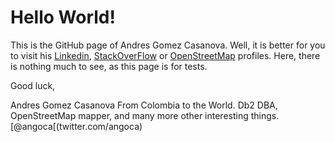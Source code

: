 # Hello World!

This is the GitHub page of Andres Gomez Casanova.
Well, it is better for you to visit his [Linkedin](https://www.linkedin.com/in/angoca/), [StackOverFlow](https://stackoverflow.com/users/456274/angoca) or [OpenStreetMap](https://www.openstreetmap.org/user/AngocA) profiles.
Here, there is nothing much to see, as this page is for tests.

Good luck,


Andres Gomez Casanova
From Colombia to the World.
Db2 DBA, OpenStreetMap mapper, and many more other interesting things.
[@angoca[(twitter.com/angoca)
